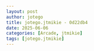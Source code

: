```yaml
---
layout: post
author: jotego
title: jotego.jtmikie - 0d22db4
date: 2025-06-06
categories: [Arcade, jtmikie]
tags: [jotego.jtmikie]
---
```


